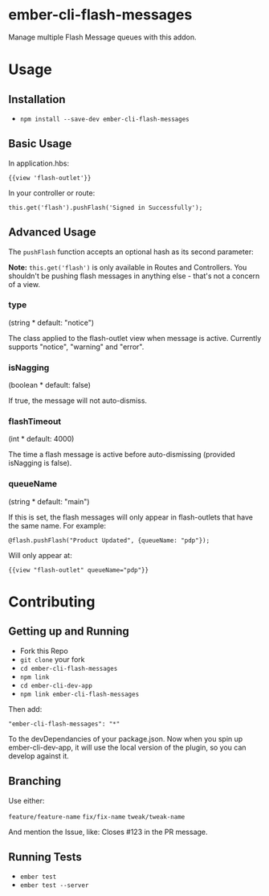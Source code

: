 # ember-cli-flash-messages

Manage multiple Flash Message queues with this addon.

# Usage

## Installation

* `npm install --save-dev ember-cli-flash-messages`

## Basic Usage

In application.hbs:

    {{view 'flash-outlet'}}

In your controller or route:

    this.get('flash').pushFlash('Signed in Successfully');

## Advanced Usage

The ```pushFlash``` function accepts an optional hash as its second parameter:

**Note:** ```this.get('flash')``` is only available in Routes and Controllers.  You shouldn't be pushing flash messages in anything else - that's not a concern of a view.


### type
(string * default: "notice")

The class applied to the flash-outlet view when message is active.  Currently supports "notice", "warning" and "error".

### isNagging
(boolean * default: false)

If true, the message will not auto-dismiss.

### flashTimeout
(int * default: 4000)

The time a flash message is active before auto-dismissing (provided isNagging is false).

### queueName
(string * default: "main")

If this is set, the flash messages will only appear in flash-outlets that have the same name.  For example:

```@flash.pushFlash("Product Updated", {queueName: "pdp"});```

Will only appear at:

```{{view "flash-outlet" queueName="pdp"}}```


# Contributing

## Getting up and Running

* Fork this Repo
* `git clone` your fork
* `cd ember-cli-flash-messages`
* `npm link`
* `cd ember-cli-dev-app`
* `npm link ember-cli-flash-messages`

Then add:

```
"ember-cli-flash-messages": "*"
```

To the devDependancies of your package.json.  Now when you spin up ember-cli-dev-app, it will use the local version of the plugin, so you can develop against it.

## Branching

Use either:

`feature/feature-name`
`fix/fix-name`
`tweak/tweak-name`

And mention the Issue, like: Closes #123 in the PR message.

## Running Tests

* `ember test`
* `ember test --server`